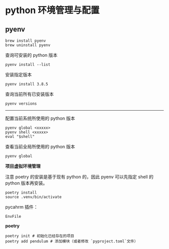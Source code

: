 # python 环境管理与配置

## pyenv 

```
brew install pyenv
brew uninstall pyenv
```


查询可安装的 python 版本

```
pyenv install --list
```

安装指定版本

```
pyenv install 3.8.5
```

查询当前所有已安装版本

```
pyenv versions
```

---

配置当前系统所使用的 python 版本

```
pyenv global <xxxxx>
pyenv shell <xxxxx>
eval "$shell"
```


查看当前全局所使用的 python 版本

```
pyenv global 
```



**项目虚拟环境管理**

注意 poetry 的安装是基于现有 python 的，因此 pyenv 可以先指定 shell 的 python 版本再安装。


```
poetry install
source .venv/bin/activate
```


pycahrm 插件：

```
EnvFile
```


**poetry**


```
poetry init # 初始化已经存在的项目
poetry add pendulum # 添加模块（或者修改 `pyproject.toml`文件）
```
